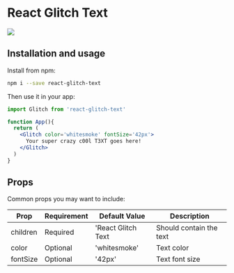 # React Glitch Text

<img src="https://github.com/belferink1996/react-glitch-text/blob/main/docs/preview.gif" />

## Installation and usage

Install from npm:

```bash
npm i --save react-glitch-text
```

Then use it in your app:

```jsx
import Glitch from 'react-glitch-text'

function App(){
  return (
    <Glitch color='whitesmoke' fontSize='42px'>
      Your super crazy c00l T3XT goes here!
    </Glitch>
  )
}
```


## Props

Common props you may want to include:

| Prop      	| Requirement 	| Default Value 	   | Description                         	|
|-----------	|-------------	|------------------- |-------------------------------------	|
| children  	| Required    	| 'React Glitch Text | Should contain the text             	|
| color     	| Optional    	| 'whitesmoke'  	   | Text color                          	|
| fontSize  	| Optional    	| '42px'        	   | Text font size                      	|
